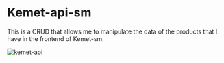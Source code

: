 ﻿# Kemet-api-sm

This is a CRUD that allows me to manipulate the data of the products that I have in the frontend of Kemet-sm.

![kemet-api](https://github.com/user-attachments/assets/117f95fa-c2fc-4110-b246-5976c3602f76)

